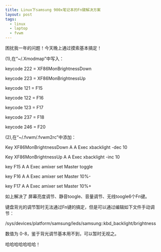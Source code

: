 ```yaml
---
title: Linux下samsung 900x笔记本的Fn键解决方案
layout: post
tags:
  - linux
  - laptop
  - fvwm
---
```


困扰我一年的问题！今天晚上通过摸索基本搞定！

(1),在“~/.Xmodmap”中写入：


keycode 222 = XF86MonBrightnessDown


keycode 223 = XF86MonBrightnessUp


keycode 121 = F15


keycode 122 = F16


keycode 123 = F17


keycode 237 = F18


keycode 246 = F20




(2),在“~/.fvwm/.fvwm2rc”中添加：


Key XF86MonBrightnessDown A A Exec xbacklight -dec 10


Key XF86MonBrightnessUp A A Exec xbacklight -inc 10


key F15 A A Exec amixer set Master toggle


key F16 A A Exec amixer set Master 10%-


key F17 A A Exec amixer set Master 10%+



如上解决了 屏幕亮度调节、静音toogle、音量调节、无线toogle6个Fn键。

键盘背光的调节暂时无法通过Fn键的搞定，但是可以通过编辑如下文件手动调节：

/sys/devices/platform/samsung/leds/samsung::kbd_backlight/brightness

数值为 0-8，鉴于背光调节基本用不到，可以暂时无视之。

哈哈哈哈哈哈哈！
